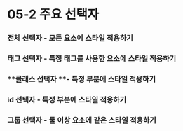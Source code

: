 # 05-2 주요 선택자

### **전체 선택자** - 모든 요소에 스타일 적용하기

### **태그 선택자** - 특정 태그를 사용한 요소에 스타일 적용하기

### **클래스 선택자 **- 특정 부분에 스타일 적용하기

### **id 선택자** - 특정 부분에 스타일 적용하기

### **그룹 선택자** - 둘 이상 요소에 같은 스타일 적용하기



